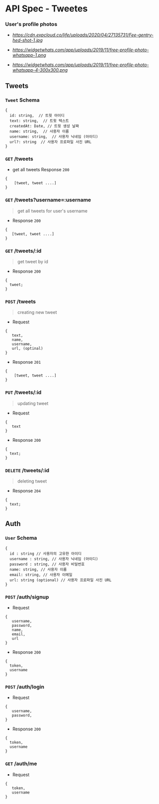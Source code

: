 # API Spec - Tweetes

### User's profile photos

- *https://cdn.expcloud.co/life/uploads/2020/04/27135731/Fee-gentry-hed-shot-1.jpg*

- *https://widgetwhats.com/app/uploads/2019/11/free-profile-photo-whatsapp-1.png*

- *https://widgetwhats.com/app/uploads/2019/11/free-profile-photo-whatsapp-4-300x300.png*

## Tweets

### `Tweet` Schema

```
{
  id: string,  // 트윗 아이디
  text: string,  // 트윗 텍스트
  createdAt: Date, // 트윗 생성 날짜
  name: string,  // 사용자 이름
  username: string,  // 사용자 닉네임 (아이디)
  url?: string  // 사용자 프로파일 사진 URL
}
```

### `GET` /tweets

- get all tweets
  Response `200`

```
{
    [tweet, tweet ....]
}
```

### `GET` /tweets?username=:username

> get all tweets for user's username

- Response `200`

```
{
   [tweet, tweet ....]
}
```

### `GET` /tweets/:id

> get tweet by id

- Response `200`

```
{
  tweet;
}
```

### `POST` /tweets

> creating new tweet

- Request

```
{
   text,
   name,
   username,
   url, (optinal)
}
```

- Response `201`

```
{
    [tweet, tweet ....]
}
```

### `PUT` /tweets/:id

> updating tweet

- Request

```
{
   text
}
```

- Response `200`

```
{
  text;
}
```

### `DELETE` /tweets/:id

> deleting tweet

- Response `204`

```
{
  text;
}
```

## Auth

### `User` Schema

```
{
  id : string // 사용자의 고유한 아이디
  username : string, // 사용자 닉네임 (아이디)
  password : string, // 사용자 비밀번호
  name: string, // 사용자 이름
  email: string, // 사용자 이메일
  url: string (optional) // 사용자 프로파일 사진 URL
}
```

### `POST` /auth/signup

- Request

```
{
   username,
   password,
   name,
   email,
   url
}
```

- Response `200`

```
{
  token,
  username
}
```

### `POST` /auth/login

- Request

```
{
   username,
   password,
}
```

- Response `200`

```
{
  token,
  username
}
```

### `GET` /auth/me

- Request

```
{
   token,
   username
}
```
